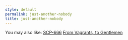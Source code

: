 ```yaml
---
style: default
permalink: just-another-nobody
title: just-another-nobody
---
```

You may also like:
[SCP-666](http://scp-wiki.net/scp-666)
[From Vagrants, to Gentlemen](http://scp-wiki.net/from-vagrants-to-gentlemen)